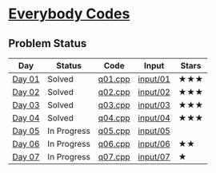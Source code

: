# [Everybody Codes](https://everybody.codes/event/2024/quests)
## Problem Status

| **Day** | **Status**     | **Code**        | **Input**          | **Stars** |
|---------|----------------|------------------|---------------------|-----------|
| [Day 01](https://everybody.codes/event/2024/quests/1) | Solved         | [q01.cpp](./q01.cpp) | [input/01](./input/01/) | ★★★       |
| [Day 02](https://everybody.codes/event/2024/quests/2) | Solved         | [q02.cpp](./q02.cpp) | [input/02](./input/02/) | ★★★       |
| [Day 03](https://everybody.codes/event/2024/quests/3) | Solved         | [q03.cpp](./q03.cpp) | [input/03](./input/03/) | ★★★       |
| [Day 04](https://everybody.codes/event/2024/quests/4) | Solved         | [q04.cpp](./q04.cpp) | [input/04](./input/04/) | ★★★       |
| [Day 05](https://everybody.codes/event/2024/quests/5) | In Progress    | [q05.cpp](./q05.cpp) | [input/05](./input/05/) |           |
| [Day 06](https://everybody.codes/event/2024/quests/6) | In Progress    | [q06.cpp](./q06.cpp) | [input/06](./input/06/) | ★★        |
| [Day 07](https://everybody.codes/event/2024/quests/7) | In Progress    | [q07.cpp](./q07.cpp) | [input/07](./input/07/) | ★         |
